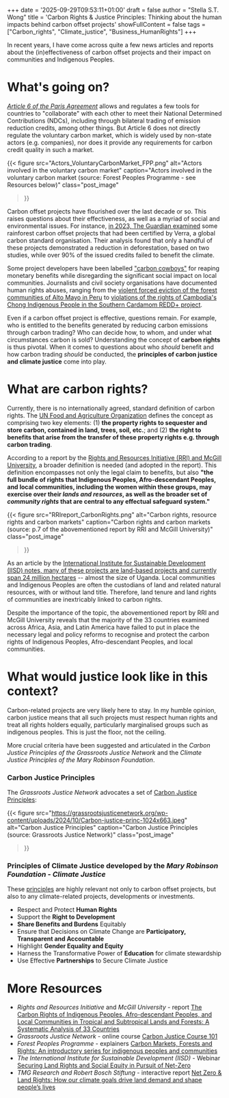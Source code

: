 +++
date = '2025-09-29T09:53:11+01:00'
draft = false
author = "Stella S.T. Wong"
title = 'Carbon Rights & Justice Principles: Thinking about the human impacts behind carbon offset projects'
showFullContent = false
tags = ["Carbon_rights", "Climate_justice", "Business_HumanRights"]
+++

In recent years, I have come across quite a few news articles and reports about the (in)effectiveness of carbon offset projects and their impact on communities and Indigenous Peoples. 

# What's going on?

[*Article 6 of the Paris Agreement*](https://unfccc.int/process-and-meetings/the-paris-agreement/article6) allows and regulates a few tools for countries to "collaborate" with each other to meet their National Determined Contributions (NDCs), including through bilateral trading of emission reduction credits, among other things. But Article 6 does not directly regulate the voluntary carbon market, which is widely used by non-state actors (e.g. companies), nor does it provide any requirements for carbon credit quality in such a market.

{{< figure
  src="Actors_VoluntaryCarbonMarket_FPP.png"
  alt="Actors involved in the voluntary carbon market"
  caption="Actors involved in the voluntary carbon market (source: Forest Peoples Programme - see Resources below)"
  class="post_image"
>}}

Carbon offset projects have flourished over the last decade or so. This raises questions about their effectiveness, as well as a myriad of social and environmental issues. For instance, [in 2023, The Guardian examined](https://www.theguardian.com/environment/2023/jan/18/revealed-forest-carbon-offsets-biggest-provider-worthless-verra-aoe) some rainforest carbon offset projects that had been certified by Verra, a global carbon standard organisation. Their analysis found that only a handful of these projects demonstrated a reduction in deforestation, based on two studies, while over 90% of the issued credits failed to benefit the climate.

Some project developers have been labelled ["carbon cowboys"](https://www.theguardian.com/environment/2024/mar/15/money-carbon-credits-zimbabwe-conservation-aoe) for reaping monetary benefits while disregarding the significant social impact on local communities. Journalists and civil society organisations have documented human rights abuses, ranging from the [violent forced eviction of the forest communities of Alto Mayo in Peru](https://www.theguardian.com/environment/2023/jan/18/forest-communities-alto-mayo-peru-carbon-offsetting-aoe) to [violations of the rights of Cambodia's Chong Indigenous People in the Southern Cardamom REDD+ project](https://www.hrw.org/report/2024/02/29/carbon-offsettings-casualties/violations-chong-indigenous-peoples-rights).


Even if a carbon offset project is effective, questions remain. For example, who is entitled to the benefits generated by reducing carbon emissions through carbon trading? Who can decide how, to whom, and under what circumstances carbon is sold? Understanding the concept of **carbon rights** is thus pivotal. When it comes to questions about who *should* benefit and how carbon trading *should* be conducted, the **principles of carbon justice and climate justice** come into play.

# What are carbon rights?

Currently, there is no internationally agreed, standard definition of carbon rights. The [UN Food and Agriculture Organization](https://www.fao.org/redd/news/detail/en/c/1538781/) defines the concept as comprising two key elements: (1) **the property rights to sequester and store carbon, contained in land, trees, soil, etc.**; and (2) **the right to benefits that arise from the transfer of these property rights e.g. through carbon trading**. 

According to a report by the [Rights and Resources Initiative (RRI) and McGill University](https://rightsandresources.org/wp-content/uploads/Carbon-Rights-Report_Final-rev-05-2025-1.pdf), a broader definition is needed (and adopted in the report). This definition encompasses not only the legal claim to benefits, but also **"the full bundle of rights that Indigenous Peoples, Afro-descendant Peoples, and local communities, including the women within these groups, may exercise over their *lands and resources*, as well as the broader set of *community rights* that are central to any effectual safeguard system."**

{{< figure
  src="RRIreport_CarbonRights.png"
  alt="Carbon rights, resource rights and carbon markets"
  caption="Carbon rights and carbon markets (source: p.7 of the abovementioned report by RRI and McGill University)"
  class="post_image"
>}}

As an article by the [International Institute for Sustainable Development (IISD) notes, many of these projects are land-based projects and currently span 24 million hectares](https://www.iisd.org/articles/deep-dive/land-justice-social-equity-carbon-markets) -- almost the size of Uganda. Local communities and Indigenous Peoples are often the custodians of land and related natural resources, with or without land title. Therefore, land tenure and land rights of communities are inextricably linked to carbon rights.

Despite the importance of the topic, the abovementioned report by RRI and McGill University reveals that the majority of the 33 countries examined across Africa, Asia, and Latin America have failed to put in place the necessary legal and policy reforms to recognise and protect the carbon rights of Indigenous Peoples, Afro-descendant Peoples, and local communities.

# What would justice look like in this context? 

Carbon-related projects are very likely here to stay. In my humble opinion, carbon justice means that all such projects must respect human rights and treat all rights holders equally, particularly marginalised groups such as indigenous peoples. This is just the floor, not the ceiling. 

More crucial criteria have been suggested and articulated in the *Carbon Justice Principles of the Grassroots Justice Network* and the *Climate Justice Principles of the Mary Robinson Foundation*.

### Carbon Justice Principles

The *Grassroots Justice Network* advocates a set of [Carbon Justice Principles](https://grassrootsjusticenetwork.org/carbon-justice-movement/):

{{< figure
  src="https://grassrootsjusticenetwork.org/wp-content/uploads/2024/10/Carbon-justice-princ-1024x663.jpeg"
  alt="Carbon Justice Principles"
  caption="Carbon Justice Principles (source: Grassroots Justice Network)"
  class="post_image"
>}}

### Principles of Climate Justice developed by the *Mary Robinson Foundation - Climate Justice*

These [principles](https://www.mrfcj.org/principles-of-climate-justice/) are highly relevant not only to carbon offset projects, but also to any climate-related projects, developments or investments.

+ Respect and Protect **Human Rights**
+ Support the **Right to Development**
+ **Share Benefits and Burdens** Equitably
+ Ensure that Decisions on Climate Change are **Participatory, Transparent and Accountable**
+ Highlight **Gender Equality and Equity**
+ Harness the Transformative Power of **Education** for climate stewardship
+ Use Effective **Partnerships** to Secure Climate Justice

# More Resources

+ *Rights and Resources Initiative* and *McGill University* - report [The Carbon Rights of Indigenous Peoples, Afro-descendant Peoples, and Local Communities in Tropical and Subtropical Lands and Forests: A Systematic Analysis of 33 Countries](https://rightsandresources.org/wp-content/uploads/Carbon-Rights-Report_Final-rev-05-2025-1.pdf)
+ *Grassroots Justice Network* - online course [Carbon Justice Course 101](https://grassrootsjusticenetwork.org/courses/carbon-justice-course-101/)
+ *Forest Peoples Programme* - explainers [Carbon Markets, Forests and Rights: An introductory series for indigenous peoples and communities](https://www.forestpeoples.org/publications-resources/reports/article/carbon-markets-forests-and-rights-an-introductory-series-for-indigenous-peoples-and-communities/)
+ *The International Institute for Sustainable Development (IISD)* - Webinar [Securing Land Rights and Social Equity in Pursuit of Net-Zero](https://www.iisd.org/events/securing-land-rights-social-equity-net-zero)
+ *TMG Research and Robert Bosch Stiftung* - interactive report [Net Zero & Land Rights: How our climate goals drive land demand and shape people’s lives](https://netzerolandrights.com/)

